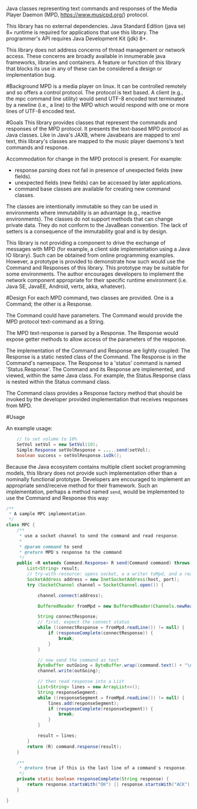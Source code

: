 Java classes representing text commands and responses of the
Media Player Daemon (MPD, https://www.musicpd.org/)
protocol.

This library has no external dependencies.
Java Standard Edition (java se) 8+ runtime is required for applications that use this library.
The programmer's API requires Java Development Kit (jdk) 8+.

This library does not address concerns of thread management or network access.
These concerns are broadly available in innumerable java frameworks, libraries and containers.
A feature or function of this library that blocks its use in any of these
can be considered a design or implementation bug.
 
#Background
MPD is a media player on linux.
It can be controlled remotely and so offers a control protocol.
The protocol is text based.  A client (e.g., the mpc command line utility)
would send UTF-8 encoded text terminated by a newline (i.e., a line)
to the MPD which would respond
with one or more lines of UTF-8 encoded text.
 
#Goals
This library provides classes that represent the commands
and responses of the MPD protocol.
It presents the text-based MPD protocol as Java classes.
Like in Java's JAXB, where Javabeans are mapped to xml text, this library's classes
are mapped to the music player daemons's text commands and response.

Accommodation for change in the MPD protocol is present.
For example:
* response parsing does not fail in presence of unexpected fields (new fields).
* unexpected fields (new fields) can be accessed by later applications.
* command base classes are available for creating new command classes.

The classes are intentionally immutable so they
can be used in environments where immutability is an advantage (e.g., reactive environments).
The classes do not support methods that can change private data.
They do not conform to the JavaBean convention.
The lack of setters is a consequence of the immutability goal and is by design.

This library is not providing a component to drive the
exchange of messages with MPD
(for example, a client side implementation
using a Java IO library).
Such can be obtained from online programming examples.
However, a prototype is provided
to demonstrate how such would use the Command and Responses of this library.
This prototype may be suitable for some environments.
The author encourages developers to implement
the network component appropriate for their
specific runtime environment (i.e. Java SE, JavaEE, Android, vertx, akka, whatever).
 
#Design
For each MPD command, two classes are provided.  One is a Command;
the other is a Response.

The Command could have parameters.
The Command would provide the MPD protocol text-command as a String.

The MPD text-response is parsed by a Response.
The Response would expose getter methods to allow access
of the parameters of the response.

The implementation of the Command and Response are lightly coupled:
The Response is a static nested class of the Command.
The Response is in the Command's namespace.  The Response to
a 'status' command is named 'Status.Response'.
The Command and its Response are implemented, and viewed,
within the same Java class.  For example, the Status.Response class
is nested within the Status command class.

The Command class provides a Response factory method that should be
invoked by the developer provided implementation that receives responses
from MPD.

#Usage

An example usage:

```java
    // to set volume to 10%
    SetVol setVol = new SetVol(10);
    Simple.Response setVolResponse = .....send(setVol);
    boolean success = setVolResponse.isOk();
```
    
Because the Java ecosystem contains multiple client socket programming models,
this library does not provide such implementation
other than a nominally functional prototype.
Developers are encouraged to implement an appropriate send/receive method
for their framework.
Such an implementation, perhaps a method named ```send```,
would be implemented to use the Command and Response this way:

```java
/**
 * A sample MPC implementation.
 */
class MPC {
    /**
     * use a socket channel to send the command and read response.
     *        
     * @param command to send
     * @return MPD's response to the command 
     */
    public <R extends Command.Response> R send(Command command) throws IOException {
        List<String> result;
        // try-with-resource: opens socket, a a writer toMpd, and a reader fromMpd
        SocketAddress address = new InetSocketAddress(host, port);
        try (SocketChannel channel = SocketChannel.open()) {

            channel.connect(address);

            BufferedReader fromMpd = new BufferedReader(Channels.newReader(channel, UTF_8.newDecoder(), -1));

            String connectResponse;
            // first, expect the connect status
            while ((connectResponse = fromMpd.readLine()) != null) {
                if (responseComplete(connectResponse)) {
                    break;
                }
            }

            // now send the command as text
            ByteBuffer outGoing = ByteBuffer.wrap((command.text() + "\n").getBytes(UTF_8));
            channel.write(outGoing);

            // then read response into a List
            List<String> lines = new ArrayList<>();
            String responseSegment;
            while ((responseSegment = fromMpd.readLine()) != null) {
                lines.add(responseSegment);
                if (responseComplete(responseSegment)) {
                    break;
                }
            }

            result = lines;
        }
        return (R) command.response(result);
    }

    /**
     * @return true if this is the last line of a command's response. 
     */
    private static boolean responseComplete(String response) {
        return response.startsWith("OK") || response.startsWith("ACK");
    }

}
```
